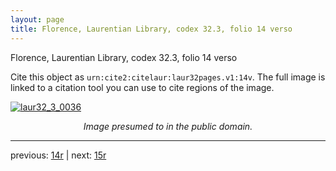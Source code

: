 ```yaml
---
layout: page
title: Florence, Laurentian Library, codex 32.3, folio 14 verso
---
```


Florence, Laurentian Library, codex 32.3, folio 14 verso

Cite this object as `urn:cite2:citelaur:laur32pages.v1:14v`.  The full image is linked to a citation tool you can use to cite regions of the image.

[![laur32_3_0036](http://www.homermultitext.org/iipsrv?IIIF=/project/homer/pyramidal/deepzoom/citelaur/laur32imgs/v1/laur32_3_0036.tif/full/800,/0/default.jpg)](http://www.homermultitext.org/ict2/?urn=urn:cite2:citelaur:laur32imgs.v1:laur32_3_0036) 

<p style="text-align: center; font-style: italic;">Image presumed to in the public domain.</p>

---

previous: [14r](../14r/) | next: [15r](../15r/)